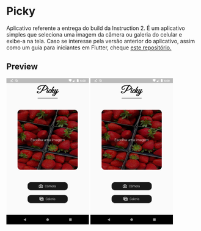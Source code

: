 # Picky

Aplicativo referente a entrega do build da Instruction 2. É um aplicativo simples que seleciona uma imagem da câmera ou galeria do celular e exibe-a na tela.
Caso se interesse pela versão anterior do aplicativo, assim como um guia para iniciantes em Flutter, cheque [este repositório.](https://github.com/Projeto-Frutas-Vegetais-Programa-K/prototipo-flutter)

## Preview

<img src="assets/images/preview_images/preview-1.png" width="216" height="384">     <img src="assets/images/preview_images/preview-1.png" width="216" height="384">
